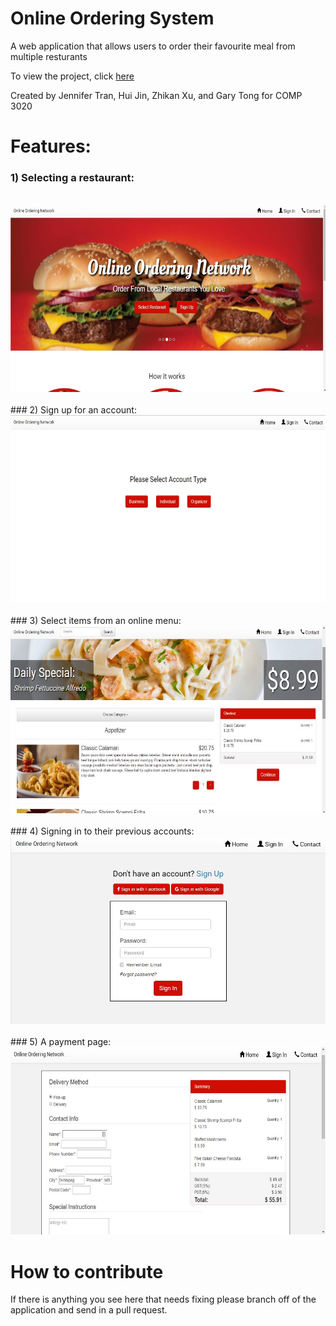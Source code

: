 # Online Ordering System
A web application that allows users to order their favourite meal from multiple resturants

To view the project, click <a href="https://jennifertran.github.io/online-ordering-system/" target="_blank">here</a>  

Created by Jennifer Tran, Hui Jin, Zhikan Xu, and Gary Tong for COMP 3020

# Features:
### 1) Selecting a restaurant:
<br>
<img src="https://raw.githubusercontent.com/jennifertran/online-ordering-system/master/images/screenshots/screen1.jpg" width="600px" height="300px">
<br><br>
### 2) Sign up for an account:
<br>
<img src="https://raw.githubusercontent.com/jennifertran/online-ordering-system/master/images/screenshots/screen2.jpg" width="600px" height="300px">
<br><br>
### 3) Select items from an online menu:
<br>
<img src="https://raw.githubusercontent.com/jennifertran/online-ordering-system/master/images/screenshots/screen3.jpg" width="600px" height="300px">
<br><br>
### 4) Signing in to their previous accounts:
<br>
<img src="https://raw.githubusercontent.com/jennifertran/online-ordering-system/master/images/screenshots/screen4.jpg" width="600px" height="300px">
<br><br>
### 5) A payment page:
<br>
<img src="https://raw.githubusercontent.com/jennifertran/online-ordering-system/master/images/screenshots/screen5.jpg" width="600px" height="300px">
<br>

# How to contribute
If there is anything you see here that needs fixing please branch off of the application and send in a pull request.
